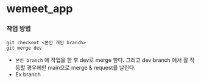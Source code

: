 # wemeet_app

### 작업 방법

    git checkout <본인 개인 branch>
    git merge dev

- `본인 branch` 에 작업을 한 후 dev로 merge 한다. 그리고 dev branch 에서 잘 작동할 경우에만 main으로 merge & request를 날린다.
- Ex branch